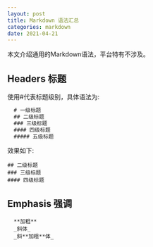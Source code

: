 ```yaml
---
layout: post
title: Markdown 语法汇总
categories: markdown
date: 2021-04-21
---
```


本文介绍通用的Markdown语法，平台特有不涉及。

## Headers 标题

使用#代表标题级别，具体语法为: 

``` markdown
  # 一级标题
  ## 二级标题
  ### 三级标题
  #### 四级标题
  ##### 五级标题
```

效果如下:
``` 
## 二级标题
### 三级标题
#### 四级标题
```

## Emphasis 强调
```
  **加粗**
  _斜体_
  _斜**加粗**体_
```